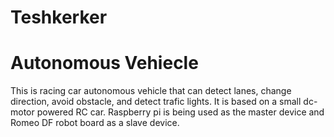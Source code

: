 # Teshkerker
# Autonomous Vehiecle
This is racing car autonomous vehicle that can detect lanes, change direction, avoid obstacle, and detect trafic lights.
It is based on a small dc-motor powered RC car. Raspberry pi is being used as the master device and Romeo DF robot board as a slave device.
